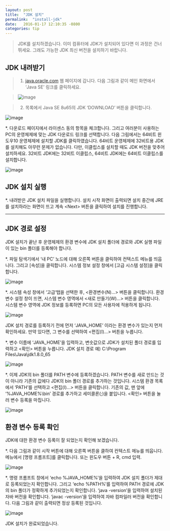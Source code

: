 ```yaml
---
layout: post
title:  "JDK 설치"
permalink:  "install-jdk"
date:   2016-01-17 12:10:35 -0800
categories: tip
---
```


>JDK를 설치하겠습니다. 이미 컴퓨터에 JDK가 설치되어 있다면 이 과정은 건너뛰세요. 그래도 가능한 JDK 최신 버전을 설치하기 바랍니다.



## JDK 내려받기

>1. [java.oracle.com](http://java.oracle.com)&nbsp;웹 페이지에 갑니다. 다음 그림과 같이 메인 화면에서 ‘Java SE’ 링크를 클릭하세요.

>![image](https://40.media.tumblr.com/d9543aeeeb99a69db451fec393a05fe9/tumblr_inline_nzrpe9U0LK1tg5174_540.png)



>2. 목록에서 Java SE 8u65의 JDK ‘DOWNLOAD’ 버튼을 클릭합니다.

![image](https://41.media.tumblr.com/81fbecc6bde33be9274a8b678a84ff6d/tumblr_inline_nzrpffK4uk1tg5174_540.png)



*. 다운로드 페이지에서 라이센스 동의 항목을 체크합니다. 그리고 여러분이 사용하는 PC의 운영체제에 맞는 JDK 다운로드 링크를 선택합니다. 다음 그림에서는 64비트 윈도우10 운영체제에 설치할 JDK를 클릭하였습니다. 64비트 운영체제에 32비트용 JDK를 설치해도 아무런 문제가 없습니다. 다만, 이클립스를 설치할 때도 JDK 버전을 맞추어 설치하세요. 32비트 JDK에는 32비트 이클립스, 64비트 JDK에는 64비트 이클립스를 설치합니다.

![image](https://41.media.tumblr.com/92d080f44e947ff8b6d3b4fe419cd8d3/tumblr_inline_nzrphspFHO1tg5174_540.png)



## JDK 설치 실행

*. 내려받은 JDK 설치 파일을 실행합니다. 설치 시작 화면이 출력되면 설치 중간에 JRE를 설치하라는 화면이 뜨고 계속 &lt;Next&gt; 버튼을 클릭하여 설치를 진행합니다.

* * *

## JDK 경로 설정

JDK 설치가 끝난 후 운영체제의 환경 변수에 JDK 설치 폴더에 경로와 JDK 실행 파일이 있는 bin 폴더를 등록해야 합니다.



*. 파일 탐색기에서 ‘내 PC’ 노드에 대해 오른쪽 버튼을 클릭하여 컨텍스트 메뉴를 띄웁니다. 그리고 [속성]을 클릭합니다. 시스템 정보 설정 창에서 [고급 시스템 설정]을 클릭합니다.

![image](https://40.media.tumblr.com/e4eb4939d4aa6f20faa5e70b6dda59bd/tumblr_inline_nzrpscRMGK1tg5174_540.png)



*. 시스템 속성 창에서 ‘고급‘탭을 선택한 후, &lt;환경변수(N)...&gt; 버튼을 클릭합니다. 환경 변수 설정 창이 뜨면, 시스템 변수 영역에서 &lt;새로 만들기(W)...&gt; 버튼을 클릭합니다. 시스템 변수 영역에 JDK 정보를 등록하면 PC의 모든 사용자에 적용하게 됩니다. 

![image](https://41.media.tumblr.com/03a7c9a61e87a9c6988ba5a009e1decc/tumblr_inline_nzrq05LOQl1tg5174_540.png)



JDK 설치 경로를 등록하기 전에 먼저 ‘JAVA_HOME’ 이라는 환경 변수가 있는지 먼저 확인하세요. 만약 있다면, 그 변수를 선택하여 &lt;편집(I)...&gt; 버튼을 누릅니다.

*. 변수 이름에 ‘JAVA_HOME’을 입력하고, 변숫값으로 JDK가 설치된 폴더 경로를 입력하고 &lt;확인&gt; 버튼을 누릅니다. JDK 설치 경로 예) C:\Program Files\Java\jdk1.8.0_65

![image](https://41.media.tumblr.com/38cccec3b5c961d4e1f31b753eadc208/tumblr_inline_nzrq4owjr31tg5174_540.png)



*. 이제 JDK의 bin 폴더를 PATH 변수에 등록하겠습니다. PATH 변수를 새로 만드는 것이 아니라 기존의 값에다 JDK의&nbsp;bin 폴더 경로를 추가하는 것입니다. 시스템 환경 목록에서 ‘PATH’를 선택하고 &lt;편집(I)...&gt; 버튼을 클릭합니다. 기존의 값, 맨 앞에 ‘%JAVA_HOME%\bin’ 경로를 추가하고 세미콜론(;)을 붙입니다. &lt;확인&gt; 버튼을 눌러 변수 등록을 마칩니다.

![image](https://40.media.tumblr.com/81eebe37034c3d5e9b940421ccb7536d/tumblr_inline_nzrq8vwEea1tg5174_540.png)



## 환경 변수 등록 확인

JDK에 대한 환경 변수 등록이 잘 되었는지 확인해 보겠습니다.



*. 다음 그림과 같이 시작 버튼에 대해 오른쪽 버튼을 클하여 컨텍스트 메뉴를 띄웁니다. 메뉴에서 [명령 프롬프트]를 클릭합니다. 또는 윈도우 버튼 + R, cmd 입력.

![image](https://41.media.tumblr.com/c6c84d34b7c0ba7d8b10e33c9fd7f6ac/tumblr_inline_nzrqj9KOyP1tg5174_540.png)



*. 명령 프롬프트 창에서 ‘echo %JAVA_HOME%’을 입력하여 JDK 설치 폴더가 제대로 등록되었는지 확인합니다. 그리고 ‘echo %PATH%’를 입력하여 PATH 경로에 JDK의 bin 폴더가 정확하게 추가되었는지 확인합니다. ‘java -version’을 입력하여 설치된 자바 버전을 확인합니다. ‘javac -version’을 입력하여 자바 컴파일러 버전을 확인합니다. 다음 그림과 같이 출력되면 정상 등록된 것입니다.

![image](https://40.media.tumblr.com/8adedbb7e441f3178808b36b99d3355b/tumblr_inline_nzrqm0ClHk1tg5174_540.png)



JDK 설치가 완료되었습니다.
